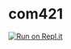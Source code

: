 # com421
[![Run on Repl.it](https://repl.it/badge/github/TomStrong/com421)](https://repl.it/github/TomStrong/com421)